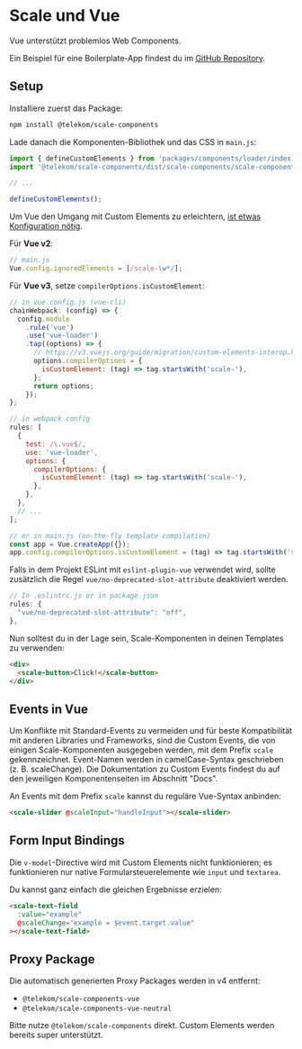 # Scale und Vue

Vue unterstützt problemlos Web Components.

Ein Beispiel für eine Boilerplate-App findest du im [GitHub Repository](https://github.com/telekom/scale/tree/main/examples).

## Setup

Installiere zuerst das Package:

```bash
npm install @telekom/scale-components
```

Lade danach die Komponenten-Bibliothek und das CSS in `main.js`:

```ts
import { defineCustomElements } from 'packages/components/loader/index';
import '@telekom/scale-components/dist/scale-components/scale-components.css';

// ...

defineCustomElements();
```

Um Vue den Umgang mit Custom Elements zu erleichtern, [ist etwas Konfiguration nötig](https://v3.vuejs.org/guide/migration/custom-elements-interop.html#autonomous-custom-elements).

Für **Vue v2**:

```js
// main.js
Vue.config.ignoredElements = [/scale-\w*/];
```

Für **Vue v3**, setze `compilerOptions.isCustomElement`:

```js
// in vue.config.js (vue-cli)
chainWebpack: (config) => {
  config.module
    .rule('vue')
    .use('vue-loader')
    .tap((options) => {
      // https://v3.vuejs.org/guide/migration/custom-elements-interop.html#autonomous-custom-elements
      options.compilerOptions = {
        isCustomElement: (tag) => tag.startsWith('scale-'),
      };
      return options;
    });
};

// in webpack config
rules: [
  {
    test: /\.vue$/,
    use: 'vue-loader',
    options: {
      compilerOptions: {
        isCustomElement: (tag) => tag.startsWith('scale-'),
      },
    },
  },
  // ...
];

// or in main.js (on-the-fly template compilation)
const app = Vue.createApp({});
app.config.compilerOptions.isCustomElement = (tag) => tag.startsWith('scale-');
```

Falls in dem Projekt ESLint mit `eslint-plugin-vue` verwendet wird, sollte zusätzlich die Regel `vue/no-deprecated-slot-attribute` deaktiviert werden.

```js
// In .eslintrc.js or in package.json
rules: {
  "vue/no-deprecated-slot-attribute": "off",
},
```

Nun solltest du in der Lage sein, Scale-Komponenten in deinen Templates zu verwenden:

```html
<div>
  <scale-button>Click!</scale-button>
</div>
```

## Events in Vue

Um Konflikte mit Standard-Events zu vermeiden und für beste Kompatibilität mit anderen Libraries und Frameworks, sind die Custom Events, die von einigen Scale-Komponenten ausgegeben werden, mit dem Prefix `scale` gekennzeichnet. Event-Namen werden in camelCase-Syntax geschrieben (z. B. scaleChange). Die Dokumentation zu Custom Events findest du auf den jeweiligen Komponentenseiten im Abschnitt "Docs".

An Events mit dem Prefix `scale` kannst du reguläre Vue-Syntax anbinden:

```html
<scale-slider @scaleInput="handleInput"></scale-slider>
```

## Form Input Bindings

Die `v-model`-Directive wird mit Custom Elements nicht funktionieren; es funktionieren nur native Formularsteuerelemente wie `input` und `textarea`.

Du kannst ganz einfach die gleichen Ergebnisse erzielen:

```html
<scale-text-field
  :value="example"
  @scaleChange="example = $event.target.value"
></scale-text-field>
```

## Proxy Package

Die automatisch generierten Proxy Packages werden in v4 entfernt:

- `@telekom/scale-components-vue`
- `@telekom/scale-components-vue-neutral`

Bitte nutze `@telekom/scale-components` direkt. Custom Elements werden bereits super unterstützt.
